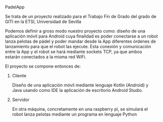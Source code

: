 PadelApp

Se trata de un proyecto realizado para el Trabajo Fin de Grado del grado de GITI en la ETSI, Universidad de Sevilla

Podemos definir a groso modo nuestro proyecto como: diseño de una aplicación móvil para Android cuya finalidad es poder conectarse a un robot lanza pelotas de pádel y poder mandar desde la App diferentes órdenes de lanzamiento para que el robot las ejecute.
Esta conexión y comunicación entre la App y el robot se hará mediante sockets TCP, ya que ambos estarán conectados a la misma red WiFi.

El proyecto se compone entonces de:

1) Cliente

   Diseño de una aplicación móvil mediante lenguaje Kotlin (Android) y Java usando como IDE la aplicación de escritorio Android Studio.

2) Servidor

   En otra máquina, concretamente en una raspberry pi, se simulará el robot lanza pelotas mediante un programa en lenguaje Python
